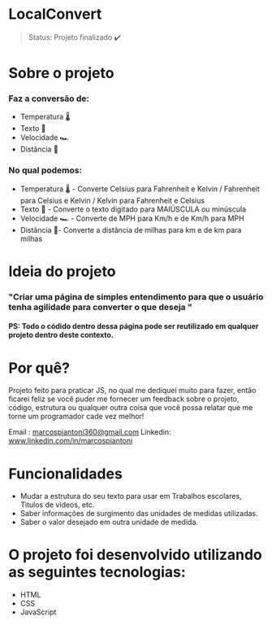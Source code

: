 <h1> LocalConvert </h1>

> Status: Projeto finalizado ✔️

<h1> Sobre o projeto </h1>

### Faz a conversão de:

+ Temperatura 🌡️
+ Texto 📃
+ Velocidade 🏎️
+ Distância 📌

### No qual podemos:
+ Temperatura 🌡️ - Converte Celsius para Fahrenheit e Kelvin /
  Fahrenheit para Celsius e Kelvin 
 / Kelvin para Fahrenheit e Celsius 
+ Texto 📃 - Converte o texto digitado para MAIÚSCULA ou minúscula
+ Velocidade 🏎️ - Converte de MPH para Km/h e de Km/h para MPH
+ Distância 📌- Converte a distância de milhas para km e de km para milhas

<h1> Ideia do projeto </h1>

### "Criar uma página de simples entendimento para que o usuário tenha agilidade para converter o que deseja "
   #### PS: Todo o códido dentro dessa página pode ser reutilizado em qualquer projeto dentro deste contexto.
   
<h1> Por quê? </h1> 
 Projeto feito para praticar JS, no qual me dediquei muito para fazer,  então ficarei feliz se você puder me fornecer um feedback sobre o projeto, código, estrutura ou qualquer outra coisa que você possa relatar que me torne um programador cade vez melhor! 

Email : marcospiantoni360@gmail.com
Linkedin: www.linkedin.com/in/marcospiantoni

<h1> Funcionalidades </h1>

+ Mudar a estrutura do seu texto para usar em Trabalhos escolares, Tìtulos de vìdeos, etc.
+ Saber informações de surgimento das unidades de medidas utilizadas.
+ Saber o valor desejado em outra unidade de medida.

<h1> O projeto foi desenvolvido utilizando as seguintes tecnologias: </h1>

+ HTML
+ CSS
+ JavaScript

